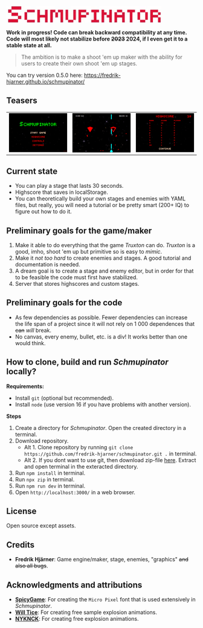 ![Schmupinator](https://raw.githubusercontent.com/fredrik-hjarner/schmupinator/vite-master-safe-always-working-not-broken/githubAssets/schmupinator.gif)

**Work in progress! Code can break backward compatibility at any time. Code will most likely not stabilize before ~~2023~~ 2024, if I even get it to a stable state at all.**

> The ambition is to make a shoot 'em up maker with the ability for users to create their own shoot 'em up stages.

You can try version 0.5.0 here: https://fredrik-hjarner.github.io/schmupinator/

## Teasers

| | | |
|-|-|-|
|![title](https://raw.githubusercontent.com/fredrik-hjarner/schmupinator/vite-master-safe-always-working-not-broken/githubAssets/title_screen.png) | ![Schmupinator](https://raw.githubusercontent.com/fredrik-hjarner/schmupinator/vite-master-safe-always-working-not-broken/githubAssets/game.png) | ![Schmupinator](https://raw.githubusercontent.com/fredrik-hjarner/schmupinator/vite-master-safe-always-working-not-broken/githubAssets/highscore.png)|

## Current state

* You can play a stage that lasts 30 seconds.
* Highscore that saves in localStorage.
* You can theoretically build your own stages and enemies with YAML files, but really, you will need a tutorial or be pretty smart (200+ IQ) to figure out how to do it.

## Preliminary goals for the game/maker

1. Make it able to do everything that the game *Truxton* can do. *Truxton* is a good, imho, shoot 'em up but primitive so is easy to *mimic*.
2. Make it *not too hard* to create enemies and stages. A good tutorial and documentation is needed.
3. A dream goal is to create a stage and enemy editor, but in order for that to be feasible the code must first have stabilized.
4. Server that stores highscores and custom stages.

## Preliminary goals for the code

* As few dependencies as possible. Fewer dependencies can increase the life span of a project since it will not rely on 1 000 dependences that ~~can~~ *will* break.
* No canvas, every enemy, bullet, etc. is a div! It works better than one would think.

## How to clone, build and run *Schmupinator* locally?

**Requirements:**
- Install `git` (optional but recommended).
- Install `node` (use version 16 if you have problems with another version).

**Steps**
1. Create a directory for *Schmupinator*. Open the created directory in a terminal.
2. Download repository.
   - Alt 1. Clone repository by running `git clone https://github.com/fredrik-hjarner/schmupinator.git .` in terminal.
   - Alt 2. If you dont want to use git, then download zip-file [here](https://github.com/fredrik-hjarner/schmupinator/archive/refs/heads/vite-master-safe-always-working-not-broken.zip). Extract and open terminal in the exteracted directory.
3. Run `npm install` in terminal.
4. Run `npx zip` in terminal.
5. Run `npm run dev` in terminal.
6. Open `http://localhost:3000/` in a web browser.

## License

Open source except assets.

## Credits

* **Fredrik Hjärner**: Game engine/maker, stage, enemies, "graphics" ~~and also all bugs~~.

## Acknowledgments and attributions

* [**SpicyGame**](https://spicygame.itch.io/sg-pixel-font-package): For creating the `Micro Pixel` font that is used extensively in *Schmupinator*.
* [**Will Tice**](https://untiedgames.itch.io/five-free-pixel-explosions): For creating free sample explosion animations.
* [**NYKNCK**](https://nyknck.itch.io/explosion): For creating free explosion animations.